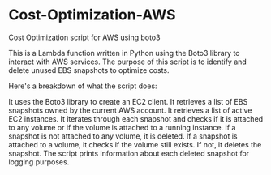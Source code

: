 # Cost-Optimization-AWS
Cost Optimization script for AWS using boto3 

This is a Lambda function written in Python using the Boto3 library to interact with AWS services. The purpose of this script is to identify and delete unused EBS snapshots to optimize costs.

Here's a breakdown of what the script does:

It uses the Boto3 library to create an EC2 client.
It retrieves a list of EBS snapshots owned by the current AWS account.
It retrieves a list of active EC2 instances.
It iterates through each snapshot and checks if it is attached to any volume or if the volume is attached to a running instance.
If a snapshot is not attached to any volume, it is deleted.
If a snapshot is attached to a volume, it checks if the volume still exists. If not, it deletes the snapshot.
The script prints information about each deleted snapshot for logging purposes.
